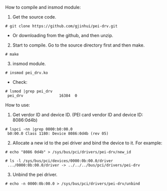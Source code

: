 How to compile and insmod module:
1. Get the source code.
```
# git clone https://github.com/gjinhui/pei-drv.git
```
- Or downloading from the github, and then unzip.


2. Start to compile. Go to the source directory first and then make.
```
# make
```

3. insmod module.
```
# insmod pei_drv.ko
```
- Check:
```
# lsmod |grep pei_drv
 pei_drv                16384  0
```



How to use:

1. Get verdor ID and device ID. (PEI card vendor ID and device ID: 8086:0d4b)
```
# lspci -nn |grep 0000:b0:00.0
 b0:00.0 Class 1180: Device 8086:0d4b (rev 05)
```

2. Allocate a new id to the pei driver and bind the device to it.  For example:
```
# echo "8086 0d4b" > /sys/bus/pci/drivers/pei-drv/new_id

# ls -l /sys/bus/pci/devices/0000:0b:00.0/driver
 .../0000:0b:00.0/driver -> ../../../bus/pci/drivers/pei-drv
```

3. Unbind the pei driver.
```
# echo -n 0000:0b:00.0 > /sys/bus/pci/drivers/pei-drv/unbind
```
